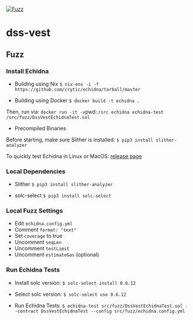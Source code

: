 [![Fuzz](https://github.com/brianmcmichael/dss-vest/actions/workflows/fuzz.yml/badge.svg)](https://github.com/brianmcmichael/dss-vest/actions/workflows/fuzz.yml)

# dss-vest

## Fuzz

### Install Echidna

- Building using Nix
  `$ nix-env -i -f https://github.com/crytic/echidna/tarball/master`

- Building using Docker
  `$ docker build -t echidna .`

Then, run via:
`docker run -it -v`pwd`:/src echidna echidna-test /src/fuzz/DssVestEchidnaTest.sol`

- Precompiled Binaries

Before starting, make sure Slither is installed:
`$ pip3 install slither-analyzer`

To quickly test Echidna in Linux or MacOS:
[release page](https://github.com/crytic/echidna/releases)

### Local Dependencies

- Slither
  `$ pip3 install slither-analyzer`

- solc-select
  `$ pip3 install solc-select`

### Local Fuzz Settings

- Edit `echidna.config.yml`
- Comment `format: "text"`
- Set `coverage` to true
- Uncomment `seqLen`
- Uncomment `testLimit`
- Uncomment `estimateGas` (optional)

### Run Echidna Tests

- Install solc version:
  `$ solc-select install 0.6.12`

- Select solc version:
  `$ solc-select use 0.6.12`

- Run Echidna Tests:
  `$ echidna-test src/fuzz/DssVestEchidnaTest.sol --contract DssVestEchidnaTest --config src/fuzz/echidna.config.yml`
